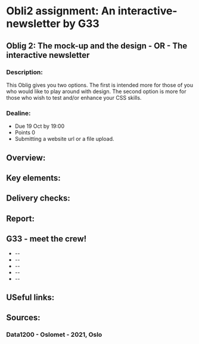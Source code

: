 # Obli2 assignment: An interactive-newsletter by G33 
## Oblig 2: The mock-up and the design - OR - The interactive newsletter
### Description: 
This Oblig gives you two options. The first is intended more for those of you who would like to play around with design. The second option is more for those who wish to test and/or enhance your CSS skills.

### Dealine:
* Due 19 Oct by 19:00 
* Points 0 
* Submitting a website url or a file upload.

## Overview: 

## Key elements:

## Delivery checks:

## Report: 

## G33 - meet the crew! 
* --
* --
* --
* --
* --

## USeful links:

## Sources:

### Data1200 - Oslomet - 2021, Oslo
